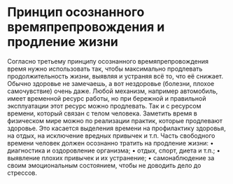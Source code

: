 # Принцип осознанного времяпрепровождения и продление жизни

Согласно третьему принципу осознанного времяпрепровождения время нужно использовать так, чтобы максимально продлевать продолжительность жизни, выявляя и устраняя всё то, что её снижает. Обычно здоровье не замечаешь, а вот нездоровье (болезни, плохое самочувствие) очень даже.
Любой механизм, например автомобиль, имеет временной ресурс работы, но при бережной и правильной эксплуатации этот ресурс можно продлевать. Так и с ресурсом времени, который связан с телом человека. Заметить время в физическом мире можно по реализации практик, которые продлевают здоровье. Это касается выделения времени на профилактику здоровья, на отдых, на исключение вредных привычек и т.п. Часть свободного времени человек должен осознанно тратить на продление жизни:
• диагностика и оздоровление организма;
• отдых, спорт, диета и т.п.;
• выявление плохих привычек и их устранение;
• самонаблюдение за своим эмоциональным состоянием, чтобы не доводить дело до стрессов.
